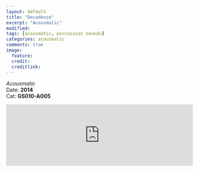```yaml
---
layout: default
title: "Decadenze"
excerpt: "Acousmatic"
modified:
tags: [acousmatic, percussion sounds]
categories: acousmatic
comments: true
image:
  feature:
  credit:
  creditlink:
---
```


*Acousmatic*    
Date: **2014**    
Cat: **GS010-A005**

<iframe
  width="100%"
  height="166"
  scrolling="no"
  frameborder="no" src="https://w.soundcloud.com/player/?url=https%3A//api.soundcloud.com/tracks/142330312&amp;color=baff1e&amp;auto_play=false&amp;hide_related=false&amp;show_comments=true&amp;show_user=true&amp;show_reposts=false">
</iframe>
